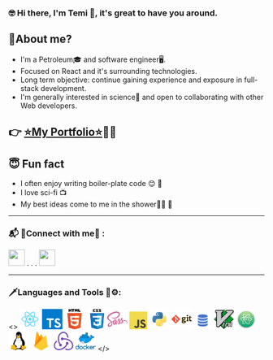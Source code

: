 
### 🤓 Hi there, I'm Temi 👋, it's great to have you around.

##  🌱About me?

- I'm a  Petroleum🎓 and software engineer🖥.
- Focused on React and it's surrounding technologies.
- Long term objective: continue gaining experience and exposure in full-stack development.
- I'm generally interested in science🔧 and open to collaborating with other Web developers.


 ## 👉  [⭐My Portfolio⭐]( https://temi-t.github.io/portfolio/)🔎📂


## 😇 Fun fact
- I often enjoy writing boiler-plate code 😊 📜
- I love sci-fi 📺
- My best ideas come to me in the shower🛁🚿  🙈
<!-- ## 🔴 Current challenge:  #300daysofcode🔥🔥🔥... ⚡
... Day <b>260</b>... 😹
-->
<hr />

###  📬 📨Connect with me💬 :

[<img style="color: #E4405F;" height="32" width="32" src="https://cdn.jsdelivr.net/npm/simple-icons@v3/icons/instagram.svg" />](https://www.instagram.com/tyrexprime/)   <span> .  .  . </span>[<img height="32" width="32" src="https://cdn.jsdelivr.net/npm/simple-icons@v3/icons/linkedin.svg" />]( https://www.linkedin.com/in/temitayo-oyebode-334b9b80/)


<hr />

###  🗡Languages and Tools 🔧⚙:

<>
<img height="40" width="40" src="https://raw.githubusercontent.com/github/explore/80688e429a7d4ef2fca1e82350fe8e3517d3494d/topics/react/react.png" /> 
<img height="40" width="40" src="https://raw.githubusercontent.com/github/explore/80688e429a7d4ef2fca1e82350fe8e3517d3494d/topics/typescript/typescript.png" /> 
<img height="40" width="40" src="https://raw.githubusercontent.com/github/explore/80688e429a7d4ef2fca1e82350fe8e3517d3494d/topics/html/html.png" /> <img height="40" width="40" src="https://raw.githubusercontent.com/github/explore/80688e429a7d4ef2fca1e82350fe8e3517d3494d/topics/css/css.png" /><img height="40" width="40" src="https://raw.githubusercontent.com/github/explore/80688e429a7d4ef2fca1e82350fe8e3517d3494d/topics/sass/sass.png" />  <img height="35" width="35" src="https://raw.githubusercontent.com/github/explore/80688e429a7d4ef2fca1e82350fe8e3517d3494d/topics/javascript/javascript.png" /> <img height="40" width="40" src="https://raw.githubusercontent.com/github/explore/80688e429a7d4ef2fca1e82350fe8e3517d3494d/topics/python/python.png" /> <img height="40" width="40" src="https://raw.githubusercontent.com/github/explore/80688e429a7d4ef2fca1e82350fe8e3517d3494d/topics/git/git.png" /> <img height="35" width="35" src="https://raw.githubusercontent.com/github/explore/80688e429a7d4ef2fca1e82350fe8e3517d3494d/topics/sql/sql.png" />  <img height="40" width="40" src="https://raw.githubusercontent.com/github/explore/80688e429a7d4ef2fca1e82350fe8e3517d3494d/topics/vim/vim.png" /> <img height="40" width="40" src="https://raw.githubusercontent.com/github/explore/80688e429a7d4ef2fca1e82350fe8e3517d3494d/topics/atom/atom.png" />  <img height="40" width="40" src="https://raw.githubusercontent.com/github/explore/80688e429a7d4ef2fca1e82350fe8e3517d3494d/topics/linux/linux.png" /> <img height="40" width="40" src="https://raw.githubusercontent.com/github/explore/80688e429a7d4ef2fca1e82350fe8e3517d3494d/topics/firebase/firebase.png" /> <img height="40" width="40" src="https://raw.githubusercontent.com/github/explore/80688e429a7d4ef2fca1e82350fe8e3517d3494d/topics/redux/redux.png" />  <img height="40" width="40" src="https://raw.githubusercontent.com/github/explore/80688e429a7d4ef2fca1e82350fe8e3517d3494d/topics/docker/docker.png" />
</>




<!--
**Temi-t/Temi-t** is a ✨ _special_ ✨ repository because its `README.md` (this file) appears on your GitHub profile.

Here are some ideas to get you started:

- 🔭 I’m currently working on ...
- 🌱 I’m currently learning ...
- 👯 I’m looking to collaborate on ...
- 🤔 I’m looking for help with ...
- 💬 Ask me about ...
- 📫 How to reach me: ...
- 😄 Pronouns: ...
- ⚡ Fun fact: ...
-->
